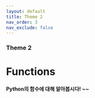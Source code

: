 ```yaml
---
layout: default
title: Theme 2
nav_order: 3
nav_exclude: false
---
```

### Theme 2
# Functions
#### Python의 함수에 대해 알아봅시다! ~~